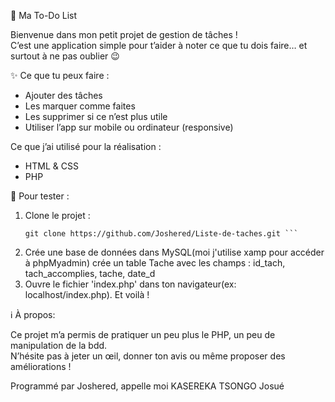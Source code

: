 📝 Ma To-Do List

Bienvenue dans mon petit projet de gestion de tâches !  
C’est une application simple pour t’aider à noter ce que tu dois faire… et surtout à ne pas oublier 😉

✨ Ce que tu peux faire :
- Ajouter des tâches
- Les marquer comme faites
- Les supprimer si ce n’est plus utile
- Utiliser l’app sur mobile ou ordinateur (responsive)

Ce que j’ai utilisé pour la réalisation :
- HTML & CSS
- PHP

🚀 Pour tester :
1. Clone le projet :
   ```
   git clone https://github.com/Joshered/Liste-de-taches.git ```
2. Crée une base de données dans MySQL(moi j'utilise xamp pour accéder à phpMyadmin) crée un table Tache avec les champs : id_tach, tach_accomplies, tache, date_d
3. Ouvre le fichier 'index.php' dans ton navigateur(ex: localhost/index.php). Et voilà !

ℹ️ À propos:

Ce projet m’a permis de pratiquer un peu plus le PHP, un peu de manipulation de la bdd.  
N’hésite pas à jeter un œil, donner ton avis ou même proposer des améliorations !

Programmé par Joshered, appelle moi KASEREKA TSONGO Josué

